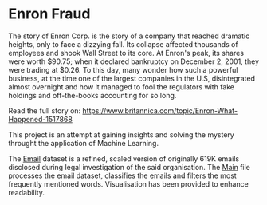 # Enron Fraud
The story of Enron Corp. is the story of a company that reached dramatic heights, only to face a dizzying fall.
Its collapse affected thousands of employees and shook Wall Street to its core. At Enron's peak, its shares were worth $90.75; when it declared bankruptcy on December 2, 2001, they were trading at $0.26.
To this day, many wonder how such a powerful business, at the time one of the largest companies in the U.S,  disintegrated almost overnight and how it managed to fool the regulators with fake holdings and off-the-books accounting for so long.

Read the full story on: https://www.britannica.com/topic/Enron-What-Happened-1517868

This project is an attempt at gaining insights and solving the mystery throught the application of Machine Learning.

The [Email](https://github.com/asterisk-bhanu/enron_fraud/blob/master/emails.csv) dataset is a refined, scaled version of originally 619K emails disclosed during legal investigation of the said organisation.
The [Main](https://github.com/asterisk-bhanu/enron_fraud/blob/master/main_email.py) file processes the email dataset, classifies the emails and filters the most frequently mentioned words. Visualisation has been provided to enhance readability.
